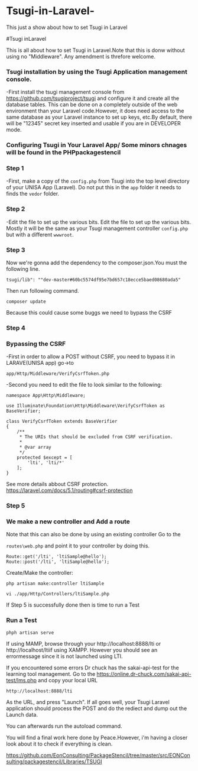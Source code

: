 # Tsugi-in-Laravel-
This just a show about how to set Tsugi in Laravel 

#Tsugi inLaravel 

This is all about how to set Tsugi in Laravel.Note that this is donw without using no "Middleware". Any amendment is threfore welcome.

### Tsugi installation by using the Tsugi Application  management console. 

-First install the tsugi management console from https://github.com/tsugiproject/tsugi and configure it and create all the database tables. This can be done on a completely outside of the web environment than your Laravel code.However, it does need access to the same database as your Laravel instance to set up keys, etc.By default, there will be "12345" secret key inserted and usable if you are in DEVELOPER mode.

### Configuring Tsugi in Your Laravel App/ Some minors chnages will be found in the PHPpackagestencil 

### Step 1 
-First, make a copy  of the ```config.php``` from Tsugi into the top level directory of your UNISA App (Laravel). Do not put this in the ```app``` folder it needs to finds the ```vedor``` folder.



###  Step 2
-Edit the file to set up the various bits. Edit the file to set up the various bits. Mostly it will be the same as your Tsugi management controller ```config.php``` but with a different ```wwwroot```.


### Step 3
Now we're gonna add the dependency to the composer.json.You must the following line. 

```
tsugi/lib": ""dev-master#60bc5574df95e7bd657c18ecce5baed08680ada5"

```
Then run following command.

``` composer update ```

Because this could cause some buggs we need to bypass the CSRF

### Step 4
### Bypassing the CSRF

-First in order to allow a POST without CSRF, you need to bypass it in LARAVE(UNISA app) go->to 
```
app/Http/Middleware/VerifyCsrfToken.php

```

-Second you need to edit the file to look similar to the following: 

```
namespace App\Http\Middleware;

use Illuminate\Foundation\Http\Middleware\VerifyCsrfToken as BaseVerifier;

class VerifyCsrfToken extends BaseVerifier
{
    /**
     * The URIs that should be excluded from CSRF verification.
     *
     * @var array
     */
    protected $except = [
        'lti', 'lti/*'
    ];
}

```

See more details abbout CSRF protection. 
https://laravel.com/docs/5.1/routing#csrf-protection

### Step 5
### We make a new controller and Add a route
Note that this can also be done by using an existing controller
Go to the 

``` routes\web.php ```  and point it to your controller by doing this. 

```
Route::get('/lti', 'ltiSample@hello');
Route::post('/lti', 'ltiSample@hello');

```
Create/Make the controller:

```
php artisan make:controller ltiSample

vi ./app/Http/Controllers/ltiSample.php

```
If Step 5 is successfully done then is time to run a Test

### Run a Test

```
phph artisan serve

```
If using  MAMP, browse through your http://localhost:8888/lti or http://localhost/ltiif using XAMPP. However you should see an errormessage since it is not launched using LTI.

If you encountered some errors
Dr chuck has the sakai-api-test for the learning tool management.
Go to the https://online.dr-chuck.com/sakai-api-test/lms.php and copy  your local URL 
```
http://localhost:8888/lti
```

As the URL, and press "Launch". If all goes well, your Tsugi Laravel application should process the POST and do the rediect and dump out the Launch data.


You can afterwards  run the autoload command. 

You will find a final work here done by Peace.However, i'm having a closer look about it to check if everything is clean.

https://github.com/EonConsulting/PackageStencil/tree/master/src/EONConsulting/packagestencil/Libraries/TSUGI
